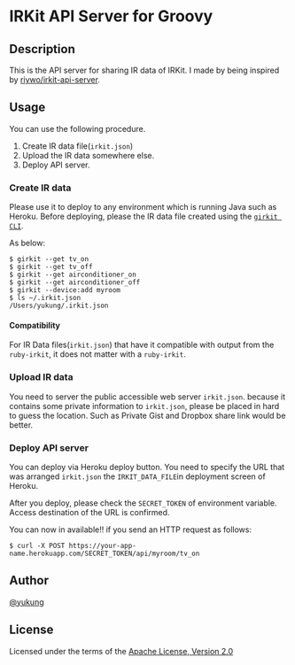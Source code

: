 IRKit API Server for Groovy
===========================

Description
-----------

This is the API server for sharing IR data of IRKit. I made by being inspired by [riywo/irkit-api-server](https://github.com/riywo/irkit-api-server).

Usage
-----

You can use the following procedure.

1. Create IR data file(`irkit.json`)
2. Upload the IR data somewhere else.
3. Deploy API server.

### Create IR data

Please use it to deploy to any environment which is running Java such as Heroku. Before deploying, please the IR data file created using the [`girkit CLI`](https://github.com/yukung/girkit).

As below:

```shell-session
$ girkit --get tv_on
$ girkit --get tv_off
$ girkit --get airconditioner_on
$ girkit --get airconditioner_off
$ girkit --device:add myroom
$ ls ~/.irkit.json
/Users/yukung/.irkit.json
```

#### Compatibility

For IR Data files(`irkit.json`) that have it compatible with output from the `ruby-irkit`, it does not matter with a `ruby-irkit`.

### Upload IR data

You need to server the public accessible web server `irkit.json`. because it contains some private information to `irkit.json`, please be placed in hard to guess the location. Such as Private Gist and Dropbox share link would be better.

### Deploy API server

You can deploy via Heroku deploy button. You need to specify the URL that was arranged `irkit.json` the `IRKIT_DATA_FILE`in deployment screen of Heroku.

After you deploy, please check the `SECRET_TOKEN` of environment variable. Access destination of the URL is confirmed.

You can now in available!! if you send an HTTP request as follows:

```console
$ curl -X POST https://your-app-name.herokuapp.com/SECRET_TOKEN/api/myroom/tv_on
```

Author
------

[@yukung](https://twitter.com/yukung)

License
-------

Licensed under the terms of the [Apache License, Version 2.0](http://www.apache.org/licenses/LICENSE-2.0.html)